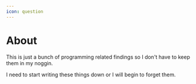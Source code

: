 ```yaml
---
icon: question
---
```


# About

This is just a bunch of programming related findings so I don't have to keep them in my noggin.

I need to start writing these things down or I will begin to forget them.